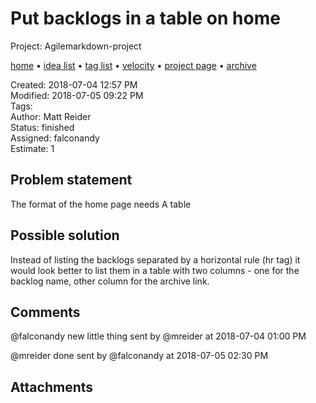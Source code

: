 # Put backlogs in a table on home

Project: Agilemarkdown-project

[home](../index.md) • [idea list](../ideas.md) • [tag list](../tags.md) • [velocity](../velocity.md) • [project page](../agilemarkdown-project.md) • [archive](archive.md)

Created: 2018-07-04 12:57 PM  
Modified: 2018-07-05 09:22 PM  
Tags:   
Author: Matt Reider  
Status: finished  
Assigned: falconandy  
Estimate: 1  

## Problem statement

The format of the home page needs
A table

## Possible solution

Instead of listing the backlogs separated by a horizontal rule (hr tag) it would look better to list them in a table with two columns - one for the backlog name, other column for the archive link.

## Comments

@falconandy new little thing
sent by @mreider at 2018-07-04 01:00 PM

@mreider done
sent by @falconandy at 2018-07-05 02:30 PM

## Attachments

